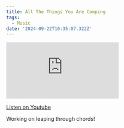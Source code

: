 ```yaml
---
title: All The Things You Are Comping
tags:
  - Music
date: '2024-09-22T10:35:07.322Z'
---
```


<iframe src="https://www.youtube-nocookie.com/embed/7zKislIk_Ys?modestbranding=1&showinfo=0&rel=0" title="YouTube video player" frameborder="0" allow="accelerometer; autoplay; encrypted-media; gyroscope; picture-in-picture;" allowfullscreen className="youtube_video"></iframe>

[Listen on Youtube](https://youtu.be/7zKislIk_Ys)

Working on leaping through chords!

